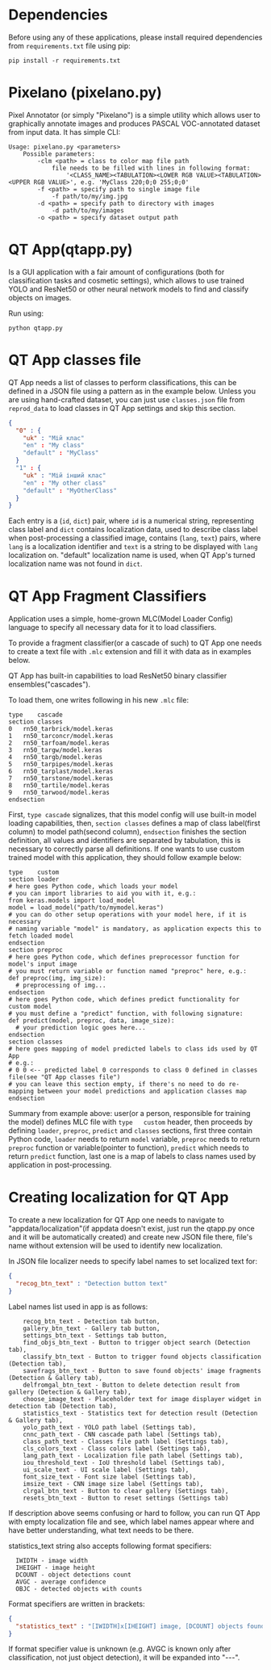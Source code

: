 # Dependencies
Before using any of these applications, please install required dependencies from `requirements.txt` file using pip: 

`pip install -r requirements.txt`

# Pixelano (pixelano.py)
Pixel Annotator (or simply "Pixelano") is a simple utility which allows user to graphically annotate images and produces PASCAL VOC-annotated dataset from input data.
It has simple CLI:
```
Usage: pixelano.py <parameters>
	Possible parameters:
		-clm <path> = class to color map file path
			file needs to be filled with lines in following format:
				'<CLASS_NAME><TABULATION><LOWER RGB VALUE><TABULATION><UPPER RGB VALUE>', e.g. 'MyClass	220;0;0	255;0;0'
		-f <path> = specify path to single image file
			-f path/to/my/img.jpg
		-d <path> = specify path to directory with images
			-d path/to/my/images
		-o <path> = specify dataset output path
```

# QT App(qtapp.py)
Is a GUI application with a fair amount of configurations (both for classification tasks and cosmetic settings), which allows to use trained YOLO and ResNet50 or other neural network models to find and classify objects on images. 

Run using:

`python qtapp.py`

# QT App classes file
QT App needs a list of classes to perform classifications, this can be defined in a JSON file using a pattern as in the example below. Unless you are using hand-crafted dataset, you can just use `classes.json` file from `reprod_data` to load classes in QT App settings and skip this section.
```json
{
  "0" : {
    "uk" : "Мій клас"
    "en" : "My class"
    "default" : "MyClass"
  }
  "1" : {
    "uk" : "Мій інший клас"
    "en" : "My other class"
    "default" : "MyOtherClass"
  }
}
```
Each entry is a (`id`, `dict`) pair, where `id` is a numerical string, representing class label and `dict` contains localization data, used to describe class label when post-processing a classified image, contains (`lang`, `text`) pairs, where `lang` is a localization identifier and `text` is a string to be displayed with `lang` localization on. 
"default" localization name is used, when QT App's turned localization name was not found in `dict`.

# QT App Fragment Classifiers
Application uses a simple, home-grown MLC(Model Loader Config) language to specify all necessary data for it to load classifiers.

To provide a fragment classifier(or a cascade of such) to QT App one needs to create a text file with `.mlc` extension and fill it with data as in examples below. 

QT App has built-in capabilities to load ResNet50 binary classifier ensembles("cascades").

To load them, one writes following in his new `.mlc` file:
```
type	cascade
section	classes
0	rn50_tarbrick/model.keras
1	rn50_tarconcr/model.keras
2	rn50_tarfoam/model.keras
3	rn50_targw/model.keras
4	rn50_targb/model.keras
5	rn50_tarpipes/model.keras
6	rn50_tarplast/model.keras
7	rn50_tarstone/model.keras
8	rn50_tartile/model.keras
9	rn50_tarwood/model.keras
endsection
```

First, `type cascade` signalizes, that this model config will use built-in model loading capabilities, then, `section classes` defines a map of class label(first column) to model path(second column), `endsection` finishes the section definition, all values and identifiers are separated by tabulation, this is necessary to correctly parse all definitions.
If one wants to use custom trained model with this application, they should follow example below:
```
type	custom
section	loader
# here goes Python code, which loads your model
# you can import libraries to aid you with it, e.g.:
from keras.models import load_model
model = load_model("path/to/mymodel.keras")
# you can do other setup operations with your model here, if it is necessary
# naming variable "model" is mandatory, as application expects this to fetch loaded model 
endsection
section	preproc
# here goes Python code, which defines preprocessor function for model's input image
# you must return variable or function named "preproc" here, e.g.:
def preproc(img, img_size):
  # preprocessing of img...
endsection
# here goes Python code, which defines predict functionality for custom model
# you must define a "predict" function, with following signature:
def predict(model, preproc, data, image_size):
  # your prediction logic goes here...
endsection
section	classes
# here goes mapping of model predicted labels to class ids used by QT App
# e.g.:
# 0	0 <-- predicted label 0 corresponds to class 0 defined in classes file(see "QT App classes file")
# you can leave this section empty, if there's no need to do re-mapping between your model predictions and application classes map
endsection

```

Summary from example above: user(or a person, responsible for training the model) defines MLC file with `type	custom` header, then proceeds by defining `loader`, `preproc`, `predict` and `classes` sections, first three contain Python code, `loader` needs to return `model` variable, `preproc` needs to return `preproc` function or variable(pointer to function), `predict` which needs to return `predict` function, last one is a map of labels to class names used by application in post-processing.

# Creating localization for QT App
To create a new localization for QT App one needs to navigate to "appdata/localization"(if appdata doesn't exist, just run the qtapp.py once and it will be automatically created) and create new JSON file there, file's name without extension will be used to identify new localization.

In JSON file localizer needs to specify label names to set localized text for:
```json
{
  "recog_btn_text" : "Detection button text"
}
```

Label names list used in app is as follows:
```
    recog_btn_text - Detection tab button,
    gallery_btn_text - Gallery tab button,
    settings_btn_text - Settings tab button,
    find_objs_btn_text - Button to trigger object search (Detection tab),
    classify_btn_text - Button to trigger found objects classification (Detection tab),
    savefrags_btn_text - Button to save found objects' image fragments (Detection & Gallery tab),
    delfromgal_btn_text - Button to delete detection result from gallery (Detection & Gallery tab),
    choose_image_text - Placeholder text for image displayer widget in detection tab (Detection tab),
    statistics_text - Statistics text for detection result (Detection & Gallery tab),
    yolo_path_text - YOLO path label (Settings tab),
    cnnc_path_text - CNN cascade path label (Settings tab),
    class_path_text - Classes file path label (Settings tab),
    cls_colors_text - Class colors label (Settings tab),
    lang_path_text - Localization file path label (Settings tab),
    iou_threshold_text - IoU threshold label (Settings tab),
    ui_scale_text - UI scale label (Settings tab),
    font_size_text - Font size label (Settings tab),
    imsize_text - CNN image size label (Settings tab),
    clrgal_btn_text - Button to clear gallery (Settings tab),
    resets_btn_text - Button to reset settings (Settings tab)
```

If description above seems confusing or hard to follow, you can run QT App with empty localization file and see, which label names appear where and have better understanding, what text needs to be there.

statistics_text string also accepts following format specifiers:

```
  IWIDTH - image width
  IHEIGHT - image height
  DCOUNT - object detections count
  AVGC - average confidence
  OBJC - detected objects with counts
```

Format specifiers are written in brackets: 
```json
{
  "statistics_text" : "[IWIDTH]x[IHEIGHT] image, [DCOUNT] objects found\nObjects on image:\n[OBJC]"
}
```

If format specifier value is unknown (e.g. AVGC is known only after classification, not just object detection), it will be expanded into "---".
